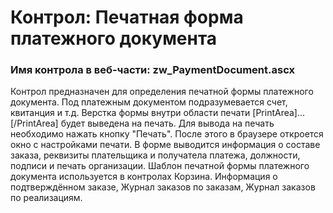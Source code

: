 ﻿---
description: 2.4.9.1
---
# Контрол: Печатная форма платежного документа
### Имя контрола в веб-части: zw_PaymentDocument.ascx
Контрол предназначен для определения печатной формы платежного документа. Под платежным документом подразумевается счет, квитанция и т.д.
Верстка формы внутри области печати  [PrintArea]...[/PrintArea] будет выведена на печать. Для вывода на печать необходимо нажать кнопку "Печать". После этого в браузере откроется окно с настройками печати.
В форме выводится информация о составе заказа, реквизиты плательщика и получатела платежа, должности, подписи и печать организации.
Шаблон печатной формы платежного документа используется в контролах Корзина. Информация о подтверждённом заказе, Журнал заказов по заказам, Журнал заказов по реализациям.

